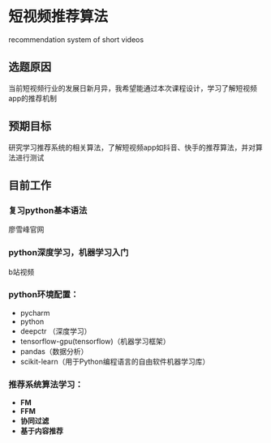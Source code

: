 # 短视频推荐算法
recommendation system of short videos

## 选题原因
当前短视频行业的发展日新月异，我希望能通过本次课程设计，学习了解短视频app的推荐机制

## 预期目标
研究学习推荐系统的相关算法，了解短视频app如抖音、快手的推荐算法，并对算法进行测试

## 目前工作

### 复习python基本语法 

廖雪峰官网

### python深度学习，机器学习入门

b站视频

### python环境配置：

- pycharm
- python
- deepctr （深度学习）
- tensorflow-gpu(tensorflow)（机器学习框架）
- pandas（数据分析）
- scikit-learn（用于Python编程语言的自由软件机器学习库）

### 推荐系统算法学习：

- **FM**
- **FFM**
- **协同过滤**
- **基于内容推荐**
